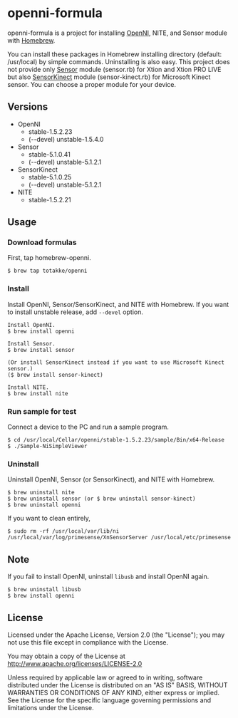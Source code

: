 # openni-formula

openni-formula is a project for installing [OpenNI](http://openni.org/), NITE, and Sensor module with [Homebrew](http://mxcl.github.com/homebrew/).

You can install these packages in Homebrew installing directory (default: /usr/local) by simple commands.
Uninstalling is also easy.
This project does not provide only [Sensor](https://github.com/PrimeSense/Sensor) module (sensor.rb) for Xtion and Xtion PRO LIVE but also [SensorKinect](https://github.com/avin2/SensorKinect) module (sensor-kinect.rb) for Microsoft Kinect sensor.
You can choose a proper module for your device.

## Versions

* OpenNI
    * stable-1.5.2.23
    * (--devel) unstable-1.5.4.0
* Sensor
    * stable-5.1.0.41
    * (--devel) unstable-5.1.2.1
* SensorKinect
    * stable-5.1.0.25
    * (--devel) unstable-5.1.2.1
* NITE
    * stable-1.5.2.21

## Usage

### Download formulas

First, tap homebrew-openni.

    $ brew tap totakke/openni

### Install

Install OpenNI, Sensor/SensorKinect, and NITE with Homebrew.
If you want to install unstable release, add `--devel` option. 

    Install OpenNI.
    $ brew install openni

    Install Sensor.
    $ brew install sensor
    
    (Or install SensorKinect instead if you want to use Microsoft Kinect sensor.)
    ($ brew install sensor-kinect)
    
    Install NITE.
    $ brew install nite

### Run sample for test

Connect a device to the PC and run a sample program.

    $ cd /usr/local/Cellar/openni/stable-1.5.2.23/sample/Bin/x64-Release
    $ ./Sample-NiSimpleViewer 

### Uninstall

Uninstall OpenNI, Sensor (or SensorKinect), and NITE with Homebrew.

    $ brew uninstall nite
    $ brew uninstall sensor (or $ brew uninstall sensor-kinect)
    $ brew uninstall openni

If you want to clean entirely,

    $ sudo rm -rf /usr/local/var/lib/ni /usr/local/var/log/primesense/XnSensorServer /usr/local/etc/primesense

## Note

If you fail to install OpenNI, uninstall `libusb` and install OpenNI again.

    $ brew uninstall libusb
    $ brew install openni

## License

Licensed under the Apache License, Version 2.0 (the "License"); you may not use this file except in compliance with the License.

You may obtain a copy of the License at http://www.apache.org/licenses/LICENSE-2.0

Unless required by applicable law or agreed to in writing, software distributed under the License is distributed on an "AS IS" BASIS, WITHOUT WARRANTIES OR CONDITIONS OF ANY KIND, either express or implied.
See the License for the specific language governing permissions and limitations under the License.